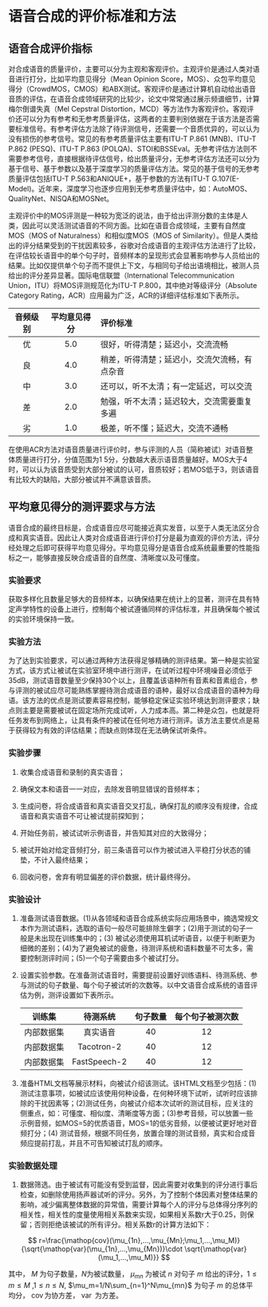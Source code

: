 # 语音合成的评价标准和方法

## 语音合成评价指标

对合成语音的质量评价，主要可以分为主观和客观评价。主观评价是通过人类对语音进行打分，比如平均意见得分（Mean
Opinion Score，MOS）、众包平均意见得分（CrowdMOS，CMOS）和ABX测试。客观评价是通过计算机自动给出语音音质的评估，在语音合成领域研究的比较少，论文中常常通过展示频谱细节，计算梅尔倒谱失真（Mel Cepstral Distortion，MCD）等方法作为客观评价。客观评价还可以分为有参考和无参考质量评估，这两者的主要判别依据在于该方法是否需要标准信号。有参考评估方法除了待评测信号，还需要一个音质优异的，可以认为没有损伤的参考信号。常见的有参考质量评估主要有ITU-T P.861 (MNB)、ITU-T P.862 (PESQ)、ITU-T P.863 (POLQA)、STOI和BSSEval。无参考评估方法则不需要参考信号，直接根据待评估信号，给出质量评分，无参考评估方法还可以分为基于信号、基于参数以及基于深度学习的质量评估方法。常见的基于信号的无参考质量评估包括ITU-T P.563和ANIQUE+，基于参数的方法有ITU-T G.107(E-Model)。近年来，深度学习也逐步应用到无参考质量评估中，如：AutoMOS、QualityNet、NISQA和MOSNet。

主观评价中的MOS评测是一种较为宽泛的说法，由于给出评测分数的主体是人类，因此可以灵活测试语音的不同方面。比如在语音合成领域，主要有自然度MOS（MOS of Naturalness）和相似度MOS（MOS of Similarity）。但是人类给出的评分结果受到的干扰因素较多，谷歌对合成语音的主观评估方法进行了比较，在评估较长语音中的单个句子时，音频样本的呈现形式会显著影响参与人员给出的结果。比如仅提供单个句子而不提供上下文，与相同句子给出语境相比，被测人员给出的评分差异显著。国际电信联盟（International Telecommunication Union，ITU）将MOS评测规范化为ITU-T P.800，其中绝对等级评分（Absolute Category Rating，ACR）应用最为广泛，ACR的详细评估标准如下表所示。

  |  音频级别  |  平均意见得分 |  评价标准    |                                  
  |:---:|:----:|:------------------------|
  | 优  |        5.0       |     很好，听得清楚；延迟小，交流流畅             |
  | 良  |        4.0       |     稍差，听得清楚；延迟小，交流欠流畅，有点杂音   |
  | 中  |        3.0       |     还可以，听不太清；有一定延迟，可以交流        |
  | 差  |        2.0       |     勉强，听不太清；延迟较大，交流需要重复多遍     |
  | 劣  |        1.0       |     极差，听不懂；延迟大，交流不通畅             |

在使用ACR方法对语音质量进行评价时，参与评测的人员（简称被试）对语音整体质量进行打分，分值范围为1 5分，分数越大表示语音质量越好。MOS大于4时，可以认为该音质受到大部分被试的认可，音质较好；若MOS低于3，则该语音有比较大的缺陷，大部分被试并不满意该音质。

## 平均意见得分的测评要求与方法

语音合成的最终目标是，合成语音应尽可能接近真实发音，以至于人类无法区分合成和真实语音。因此让人类对合成语音进行评价打分是最为直观的评价方法，评分经处理之后即可获得平均意见得分。平均意见得分是语音合成系统最重要的性能指标之一，能够直接反映合成语音的自然度、清晰度以及可懂度。

### 实验要求

获取多样化且数量足够大的音频样本，以确保结果在统计上的显著，测评在具有特定声学特性的设备上进行，控制每个被试遵循同样的评估标准，并且确保每个被试的实验环境保持一致。

### 实验方法

为了达到实验要求，可以通过两种方法获得足够精确的测评结果。第一种是实验室方式，该方式让被试在实验室环境中进行测评，在试听过程中环境噪音必须低于35dB，测试语音数量至少保持30个以上，且覆盖该语种所有音素和音素组合，参与评测的被试应尽可能熟练掌握待测合成语音的语种，最好以合成语音的语种为母语。该方法的优点是测试要素容易控制，能够稳定保证实验环境达到测评要求；缺点则主要是需要被试在固定场所完成试听，人力成本高。第二种是众包，也就是将任务发布到网络上，让具有条件的被试在任何地方进行测评。该方法主要优点是易于获得较为有效的评估结果；而缺点则体现在无法确保试听条件。

### 实验步骤

1.  收集合成语音和录制的真实语音；

2.  确保文本和语音一一对应，去除发音明显错误的音频样本；

3.  生成问卷，将合成语音和真实语音交叉打乱，确保打乱的顺序没有规律，合成语音和真实语音不可让被试提前探知到；

4.  开始任务前，被试试听示例语音，并告知其对应的大致得分；

5.  被试开始对给定音频打分，前三条语音可以作为被试进入平稳打分状态的铺垫，不计入最终结果；

6.  回收问卷，舍弃有明显偏差的评价数据，统计最终得分。

### 实验设计

1.  准备测试语音数据。(1)从各领域和语音合成系统实际应用场景中，摘选常规文本作为测试语料，选取的语句一般尽可能排除生僻字；(2)用于测试的句子一般是未出现在训练集中的；(3)
    被试必须使用耳机试听语音，以便于判断更为细微的差别；(4)为了避免被试的疲惫，待测评系统和语料数量不可太多，需要控制测评时间；(5)一个句子需要由多个被试打分。

2.  设置实验参数。在准备测试语音时，需要提前设置好训练语料、待测系统、参与测试的句子数量、每个句子被试听的次数等。以中文语音合成系统的语音评估为例，测评设置如下表所示。

      |训练集      | 待测系统     |  句子数量  | 每个句子被测次数 |
      |:---------:|:------------:|:----------:|:------------:|
      | 内部数据集  | 真实语音      |  40        | 12           |
      | 内部数据集  | Tacotron-2   |   40       | 12           |
      | 内部数据集  | FastSpeech-2 |  40        | 12           |

3.  准备HTML文档等展示材料，向被试介绍该测试。该HTML文档至少包括：(1)测试注意事项，如被试应该使用何种设备，在何种环境下试听，试听时应该排除的干扰因素等；(2)测试任务，向被试介绍本次试听的测试目标，应关注的侧重点，如：可懂度、相似度、清晰度等方面；(3)参考音频，可以放置一些示例音频，如MOS=5的优质语音，MOS=1的低劣音频，以便被试更好地对音频打分；(4)
    测试音频，根据不同任务，放置合理的测试音频，真实和合成音频应提前打乱，并且不可告知被试打乱的顺序。

### 实验数据处理

1.  数据筛选。由于被试有可能没有受到监督，因此需要对收集到的评分进行事后检查，如删除使用扬声器试听的评分。另外，为了控制个体因素对整体结果的影响，减少偏离整体数据的异常值，需要计算每个人的评分与总体得分序列的相关性，相关性的度量使用相关系数来实现，如果相关系数r大于0.25，则保留；否则拒绝该被试的所有评分。相关系数r的计算方法如下：

$$
r=\frac{\mathop{cov}(\mu_{1n},...,\mu_{Mn};\mu_1,...,\mu_M)}{\sqrt{\mathop{var}(\mu_{1n},...,\mu_{Mn})}\cdot \sqrt{\mathop{var}(\mu_1,...,\mu_M)}}
$$

其中， $M$ 为句子数量，$N$为被试数量， $\mu_{mn}$ 为被试 $n$ 对句子 $m$ 给出的评分，$1\leq m\leq M$ ,$1\leq n\leq N$, $\mu_m=1/N\sum_{n=1}^N\mu_{mn}$ 为句子 $m$ 的总体平均分， $\mathop{cov}$为协方差， $\mathop{var}$ 为方差。